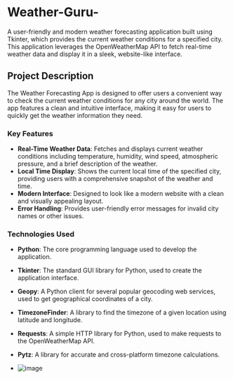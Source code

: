 # Weather-Guru-

A user-friendly and modern weather forecasting application built using Tkinter, which provides the current weather conditions for a specified city. This application leverages the OpenWeatherMap API to fetch real-time weather data and display it in a sleek, website-like interface.

## Project Description

The Weather Forecasting App is designed to offer users a convenient way to check the current weather conditions for any city around the world. The app features a clean and intuitive interface, making it easy for users to quickly get the weather information they need.

### Key Features

- **Real-Time Weather Data**: Fetches and displays current weather conditions including temperature, humidity, wind speed, atmospheric pressure, and a brief description of the weather.
- **Local Time Display**: Shows the current local time of the specified city, providing users with a comprehensive snapshot of the weather and time.
- **Modern Interface**: Designed to look like a modern website with a clean and visually appealing layout.
- **Error Handling**: Provides user-friendly error messages for invalid city names or other issues.

### Technologies Used

- **Python**: The core programming language used to develop the application.
- **Tkinter**: The standard GUI library for Python, used to create the application interface.
- **Geopy**: A Python client for several popular geocoding web services, used to get geographical coordinates of a city.
- **TimezoneFinder**: A library to find the timezone of a given location using latitude and longitude.
- **Requests**: A simple HTTP library for Python, used to make requests to the OpenWeatherMap API.
- **Pytz**: A library for accurate and cross-platform timezone calculations.
  

- ![image](https://github.com/user-attachments/assets/e0d59df4-351f-4889-b67e-8a2fb3ebbfab)



